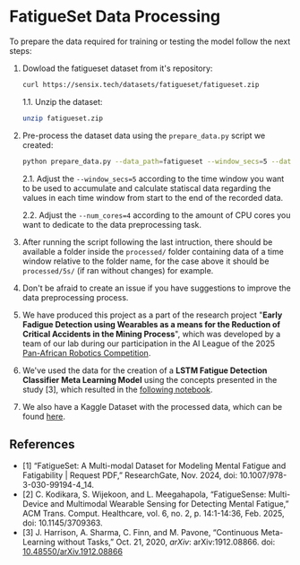 # FatigueSet Data Processing

To prepare the data required for training or testing the model follow the next steps:

1. Dowload the fatigueset dataset from it's repository:

    ```bash
    curl https://sensix.tech/datasets/fatigueset/fatigueset.zip
    ```

    1.1. Unzip the dataset:

    ```bash
    unzip fatigueset.zip
    ```

2. Pre-process the dataset data using the `prepare_data.py` script we created:

    ```bash
    python prepare_data.py --data_path=fatigueset --window_secs=5 --data_save_dir=processed --num_cores=4
    ```

    2.1. Adjust the `--window_secs=5` according to the time window you want to be used to accumulate and calculate statiscal data regarding the values in each time window from start to the end of the recorded data.

    2.2. Adjust the `--num_cores=4` according to the amount of CPU cores you want to dedicate to the data preprocessing task.

3. After running the script following the last intruction, there should be available a folder inside the `processed/` folder containing data of a time window relative to the folder name, for the case above it should be `processed/5s/` (if ran without changes) for example.

4. Don't be afraid to create an issue if you have suggestions to improve the data preprocessing process.

5. We have produced this project as a part of the research project "**Early Fadigue Detection using Wearables as a means for the Reduction of Critical Accidents in the Mining Process**", which was developed by a team of our lab during our participation in the AI League of the 2025 [Pan-African Robotics Competition](https://parcrobotics.org/).

6. We've used the data for the creation of a **LSTM Fatigue Detection Classifier Meta Learning Model** using the concepts presented in the study [3], which resulted in the [following notebook](https://www.kaggle.com/code/anaxmenobrito/fatiguelstmclassifier-m-o-c-a).

7. We also have a Kaggle Dataset with the processed data, which can be found [here](https://www.kaggle.com/datasets/anaxmenobrito/fatigueset-pre-processed).


## References
- [1] “FatigueSet: A Multi-modal Dataset for Modeling Mental Fatigue and Fatigability | Request PDF,” ResearchGate, Nov. 2024, doi: 10.1007/978-3-030-99194-4_14.
- [2] C. Kodikara, S. Wijekoon, and L. Meegahapola, “FatigueSense: Multi-Device and Multimodal Wearable Sensing for Detecting Mental Fatigue,” ACM Trans. Comput. Healthcare, vol. 6, no. 2, p. 14:1-14:36, Feb. 2025, doi: 10.1145/3709363.
- [3] J. Harrison, A. Sharma, C. Finn, and M. Pavone, “Continuous Meta-Learning without Tasks,” Oct. 21, 2020, _arXiv_: arXiv:1912.08866. doi: [10.48550/arXiv.1912.08866](https://doi.org/10.48550/arXiv.1912.08866)